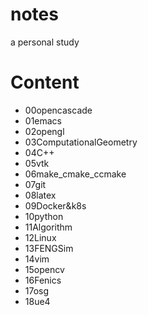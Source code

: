 # notes
a personal study

# Content
- 00opencascade
- 01emacs
- 02opengl
- 03ComputationalGeometry
- 04C++
- 05vtk
- 06make_cmake_ccmake
- 07git
- 08latex
- 09Docker&k8s
- 10python
- 11Algorithm
- 12Linux
- 13FENGSim
- 14vim
- 15opencv
- 16Fenics
- 17osg
- 18ue4




